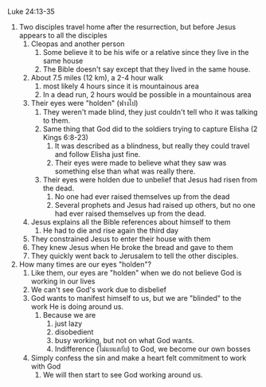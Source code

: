 Luke 24:13-35

1. Two disciples travel home after the resurrection, but before Jesus appears to all the disciples
    1. Cleopas and another person
        1. Some believe it to be his wife or a relative since they live in the same house
        2. The Bible doesn't say except that they lived in the same house.
    2. About 7.5 miles (12 km), a 2-4 hour walk
        1. most likely 4 hours since it is mountainous area
        2. In a dead run, 2 hours would be possible in a mountainous area
    3. Their eyes were "holden" (ฟางไป)
        1. They weren't made blind, they just couldn't tell who it was talking to them.
        2. Same thing that God did to the soldiers trying to capture Elisha (2 Kings 6:8-23)
            1. It was described as a blindness, but really they could travel and follow Elisha just fine.
            2. Their eyes were made to believe what they saw was something else than what was really there.
        3. Their eyes were holden due to unbelief that Jesus had risen from the dead.
            1. No one had ever raised themselves up from the dead
            2. Several prophets and Jesus had raised up others, but no one had ever raised themselves up from the dead.
    4. Jesus explains all the Bible references about himself to them
        1. He had to die and rise again the third day
    5. They constrained Jesus to enter their house with them
    6. They knew Jesus when He broke the bread and gave to them
    7. They quickly went back to Jerusalem to tell the other disciples.
2. How many times are our eyes "holden"?
    1. Like them, our eyes are "holden" when we do not believe God is working in our lives
    2. We can't see God's work due to disbelief
    3. God wants to manifest himself to us, but we are "blinded" to the work He is doing around us.
        1. Because we are
            1. just lazy
            2. disobedient
            3. busy working, but not on what God wants.
            4. Indifference (ไม่แยแสกับ) to God, we become our own bosses
    4. Simply confess the sin and make a heart felt commitment to work with God
        1. We will then start to see God working around us.